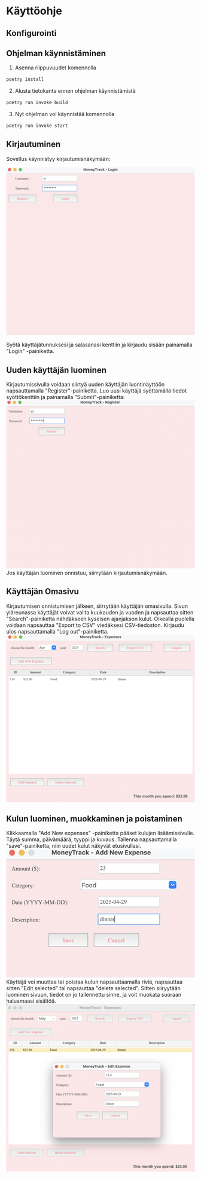 # Käyttöohje

## Konfigurointi
## Ohjelman käynnistäminen

1. Asenna riippuvuudet komennolla
```bash
poetry install
```
2. Alusta tietokanta ennen ohjelman käynnistämistä
```bash
poetry run invoke build
```
3. Nyt ohjelman voi käynnistää komennolla
```bash
poetry run invoke start
```

## Kirjautuminen

Sovellus käynnistyy kirjautumisnäkymään:

![](./pics/kayttoohje_loginview.png)

Syötä käyttäjätunnuksesi ja salasanasi kenttiin ja kirjaudu sisään painamalla "Login" -painiketta.

## Uuden käyttäjän luominen

Kirjautumissivulla voidaan siirtyä uuden käyttäjän luontinäyttöön napsauttamalla "Register"-painiketta. Luo uusi käyttäjä syöttämällä tiedot syöttökenttiin ja painamalla "Submit"-painiketta:
![](./pics/kayttoohje_registerview.png)
Jos käyttäjän luominen onnistuu, siirrytään kirjautumisnäkymään.

## Käyttäjän Omasivu
Kirjautumisen onnistumisen jälkeen, siirrytään käyttäjän omasivulla. Sivun yläreunassa käyttäjät voivat valita kuukauden ja vuoden ja napsauttaa sitten "Search"-painiketta nähdäkseen kyseisen ajanjakson kulut. Oikealla puolella voidaan napsauttaa "Export to CSV" viedäksesi CSV-tiedoston. Kirjaudu ulos napsauttamalla "Log out"-painiketta.
![](./pics/kayttoohje_omasivu.png)

## Kulun luominen, muokkaminen ja poistaminen
Klikkaamalla "Add New expenses" -painiketta pääset kulujen lisäämissivulle. Täytä summa, päivämäärä, tyyppi ja kuvaus. Tallenna napsauttamalla "save"-painiketta, niin uudet kulut näkyvät etusivullasi.
![](./pics/kayttoohje_addingview.png)
Käyttäjä voi muuttaa tai poistaa kulun napsauttaamalla riviä, napsauttaa sitten "Edit selected" tai napsauttaa "delete selected". Sitten siiryytään luominen sivuun, tiedot on jo tallennettu sinne, ja voit muokata suoraan haluamaasi sisältöä.
![](./pics/kayttoohje_expensesview.png)

